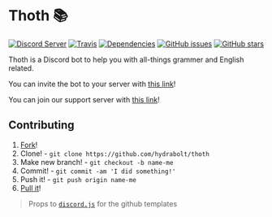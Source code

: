 # Thoth 📚
[![Discord Server](https://discordapp.com/api/guilds/581633886828625930/embed.png)](https://discord.sycer.dev/)
[![Travis](https://api.travis-ci.org/sycer-dev/thoth.svg?branch=master)](https://travis-ci.org/sycer-dev/thoth)
[![Dependencies](https://img.shields.io/david/sycer-dev/thoth.svg?maxAge=3600)](https://david-dm.org/sycer-dev/thoth)
[![GitHub issues](https://img.shields.io/github/issues/sycer-dev/thoth)](https://github.com/sycer-dev/thoth/issues)
[![GitHub stars](https://img.shields.io/github/stars/sycer-dev/thoth)](https://github.com/sycer-dev/thoth/stargazers)

Thoth is a Discord bot to help you with all-things grammer and English related.

You can invite the bot to your server with [this link](https://discordapp.com/oauth2/authorize?client_id=602976862280482857&permissions=379968&scope=bot)!

You can join our support server with [this link](https://discord.sycer.dev/)!

## Contributing
1. [Fork](https://github.com/sycer-dev/thoth/fork)!
2. Clone! - `git clone https://github.com/hydrabolt/thoth`
3. Make new branch! - `git checkout -b name-me`
4. Commit! - `git commit -am 'I did something!'`
5. Push it! - `git push origin name-me`
6. [Pull it](https://github.com/Fyk0/thoth/compare)!

> Props to [`discord.js`](https://github.com/discord.js) for the github templates
